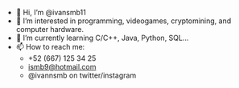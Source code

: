 - 👋 Hi, I’m @ivansmb11
- 👀 I’m interested in programming, videogames, cryptomining, and computer hardware.
- 🌱 I’m currently learning C/C++, Java, Python, SQL...
- 📫 How to reach me:
    - +52 (667) 125 34 25
    - ismb9@hotmail.com
    - @ivannsmb on twitter/instagram
